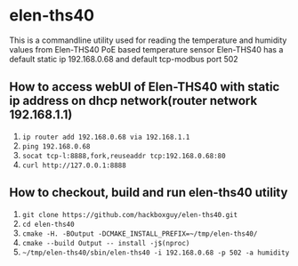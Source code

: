 # elen-ths40
This is a commandline utility used for reading the temperature and humidity values from
Elen-THS40 PoE based temperature sensor
Elen-THS40 has a default static ip 192.168.0.68 and default tcp-modbus port 502

## How to access webUI of Elen-THS40 with static ip address on dhcp network(router network 192.168.1.1)
 1. ```ip router add 192.168.0.68 via 192.168.1.1```
 2. ```ping 192.168.0.68```
 3. ```socat tcp-l:8888,fork,reuseaddr tcp:192.168.0.68:80```
 4. ```curl http://127.0.0.1:8888```

## How to checkout, build and run elen-ths40 utility
 1. ```git clone https://github.com/hackboxguy/elen-ths40.git```
 2. ```cd elen-ths40```
 3. ```cmake -H. -BOutput -DCMAKE_INSTALL_PREFIX=~/tmp/elen-ths40/```
 4. ```cmake --build Output -- install -j$(nproc)```
 5. ```~/tmp/elen-ths40/sbin/elen-ths40 -i 192.168.0.68 -p 502 -a humidity```
